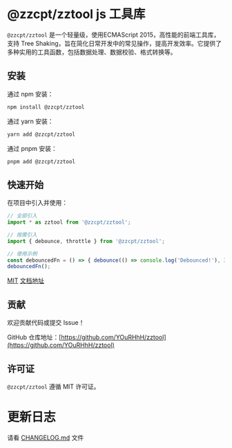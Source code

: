 # @zzcpt/zztool js 工具库

`@zzcpt/zztool` 是一个轻量级，使用ECMAScript 2015，高性能的前端工具库，支持 Tree Shaking，旨在简化日常开发中的常见操作，提高开发效率。它提供了多种实用的工具函数，包括数据处理、数据校验、格式转换等。

## 安装

通过 npm 安装：

```bash
npm install @zzcpt/zztool
```

通过 yarn 安装：

```bash
yarn add @zzcpt/zztool
```

通过 pnpm 安装：

```bash
pnpm add @zzcpt/zztool
```

## 快速开始

在项目中引入并使用：

```javascript
// 全部引入
import * as zztool from '@zzcpt/zztool';

// 按需引入
import { debounce, throttle } from '@zzcpt/zztool';

// 使用示例
const debouncedFn = () => { debounce(() => console.log('Debounced!'), 300); };
debouncedFn();
```

[MIT](https://github.com/YOuRHhH/zztool/blob/main/LICENSE)     [文档地址](https://yourhhh.github.io/zztoolDocument/)

## 贡献

欢迎贡献代码或提交 Issue！

GitHub 仓库地址：[https://github.com/YOuRHhH/zztool](https://github.com/YOuRHhH/zztool)

## 许可证

`@zzcpt/zztool` 遵循 MIT 许可证。

# 更新日志

请看 [CHANGELOG.md](https://github.com/YOuRHhH/zztool/blob/main/CHANGELOG.md) 文件
